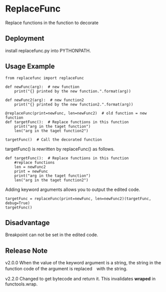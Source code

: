 # ReplaceFunc

Replace functions in the function to decorate

## Deployment
install replacefunc.py into PYTHONPATH.

## Usage Example


```
from replacefunc import replaceFunc

def newFunc(arg):  # new function
    print("{} printed by the new function.".format(arg)) 
    
def newFunc2(arg):  # new function2
    print("{} printed by the new function2.".format(arg))
    
@replaceFunc(print=newFunc, len=newFunc2)  # old function = new function
def targetFunc():  # Replace functions in this function
    print("arg in the taget function")
    len("arg in the taget function2")
    
targetFunc()  # Call the decorated function
```

targetFunc() is rewritten by replaceFunc() as follows.

```
def targetFunc():  # Replace functions in this function
    #replace functions
    len = newFunc2
    print = newFunc
    print("arg in the taget function")
    len("arg in the taget function2")
```

Adding keyword arguments allows you to output the edited code.

```
targetFunc = replaceFunc(print=newFunc, len=newFunc2)(targetFunc, debug=True)
targetFunc()
```

## Disadvantage

Breakpoint can not be set in the edited code.


## Release Note
v2.0.0 When the value of the keyword argument is a string, the string in the function code of the argument is replaced　with the string.

v2.2.0 Changed to get bytecode and return it. This invalidates __wraped__ in functools.wrap.
